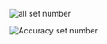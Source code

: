 
![all set number](https://raw.githubusercontent.com/chinchangkuo/RICNN_Cluster_classification/master/Figv1/all.png)

![Accuracy set number](https://raw.githubusercontent.com/chinchangkuo/RICNN_Cluster_classification/master/Figv1/Figure_Acc_TrainingN.png)
